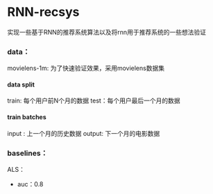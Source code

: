 # RNN-recsys
实现一些基于RNN的推荐系统算法以及将rnn用于推荐系统的一些想法验证


### data：
movielens-1m: 为了快速验证效果，采用movielens数据集
#### data split
train:  每个用户前N个月的数据
test：每个用户最后一个月的数据
#### train batches
input : 上一个月的历史数据
output: 下一个月的电影数据

### baselines：
ALS：
* auc：0.8
<!--stackedit_data:
eyJoaXN0b3J5IjpbLTIxMzE4Nzc2ODQsLTE2NTQ1MTQ4MDZdfQ
==
-->